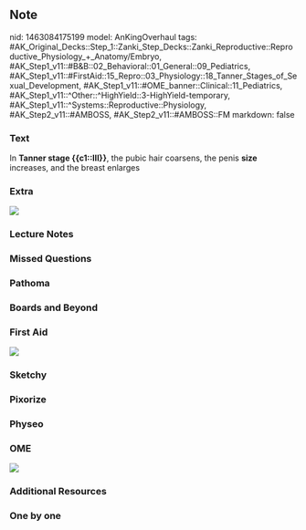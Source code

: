 ## Note
nid: 1463084175199
model: AnKingOverhaul
tags: #AK_Original_Decks::Step_1::Zanki_Step_Decks::Zanki_Reproductive::Reproductive_Physiology_+_Anatomy/Embryo, #AK_Step1_v11::#B&B::02_Behavioral::01_General::09_Pediatrics, #AK_Step1_v11::#FirstAid::15_Repro::03_Physiology::18_Tanner_Stages_of_Sexual_Development, #AK_Step1_v11::#OME_banner::Clinical::11_Pediatrics, #AK_Step1_v11::^Other::^HighYield::3-HighYield-temporary, #AK_Step1_v11::^Systems::Reproductive::Physiology, #AK_Step2_v11::#AMBOSS, #AK_Step2_v11::#AMBOSS::FM
markdown: false

### Text
<div>
  <div>
    In <b>Tanner stage {{c1::III}}</b>, the pubic hair coarsens,
    the penis <b>size</b> increases, and the breast enlarges
  </div>
</div>

### Extra
<img src="paste-352410656571847.jpg">

### Lecture Notes


### Missed Questions


### Pathoma


### Boards and Beyond


### First Aid
<img src="tmpIUUcLH.png">

### Sketchy


### Pixorize


### Physeo


### OME
<div class="ome-widget">
  <a href=
  "https://onlinemeded.org/spa/pediatrics?ref=anki"><img src=
  "_OME_AnkiFlashcards_Topic_3.png"></a>
</div>

### Additional Resources


### One by one


